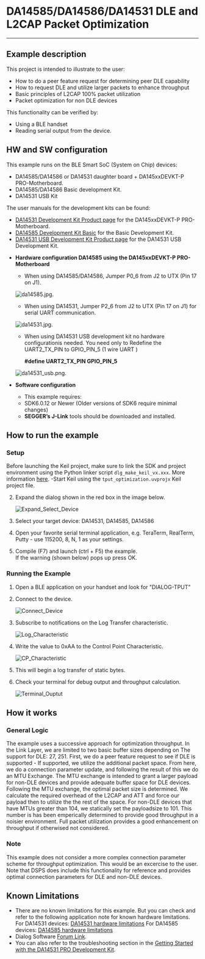 # DA14585/DA14586/DA14531 DLE and L2CAP Packet Optimization

---


## Example description

This project is intended to illustrate to the user:
- How to do a peer feature request for determining peer DLE capability
- How to request DLE and utilize larger packets to enhance throughput
- Basic principles of L2CAP 100% packet utilization
- Packet optimization for non DLE devices

This functionality can be verified by:
- Using a BLE handset
- Reading serial output from the device.
	

## HW and SW configuration
This example runs on the BLE Smart SoC (System on Chip) devices:
- DA14585/DA14586 or DA14531 daughter board + DA145xxDEVKT-P PRO-Motherboard.
- DA14585/DA14586 Basic development Kit.
- DA14531 USB Kit

The user manuals for the development kits can be found:
- [DA14531 Development Kit Product page](https://www.dialog-semiconductor.com/products/da14531-development-kit-pro) for the DA145xxDEVKT-P PRO-Motherboard.
- [DA14585 Development Kit Basic](https://www.dialog-semiconductor.com/products/da14585-development-kit-basic) for the Basic Development Kit.
- [DA14531 USB Development Kit Product page](https://www.dialog-semiconductor.com/products/da14531-development-kit-usb) for the DA14531 USB Development Kit.

* **Hardware configuration DA14585 using the DA145xxDEVKT-P PRO-Motherboard**

	- When using DA14585/DA14586, Jumper P0_6 from J2 to UTX (Pin 17 on J1).
	
	![da14585.jpg](assets/da14585.jpg).
	
	- When using DA14531, Jumper P2_6 from J2 to UTX (Pin 17 on J1) for serial UART communication.
	
	![da14531.jpg](assets/da14531.jpg).
	
    - When using DA14531 USB development kit no hardware configurationis needed. You need only to Redefine the UART2_TX_PIN to GPIO_PIN_5 (1 wire UART ) 
	  
	  **#define UART2_TX_PIN            GPIO_PIN_5**

	![da14531_usb.png](assets/da14531_usb.png).
	
* **Software configuration**

	- This example requires:
    * SDK6.0.12 or Newer (Older versions of SDK6 require minimal changes)
	- **SEGGER’s J-Link** tools should be downloaded and installed.


## How to run the example
### Setup


Before launching the Keil project, make sure to link the SDK and project environment using the Python linker script `dlg_make_keil_vx.xxx`. More information [here](https://www.dialog-semiconductor.com/sites/default/files/sw-example-da145x-example-setup.pdf).
-Start Keil using the `tput_optimization.uvprojx` Keil project file.

2. Expand the dialog shown in the red box in the image below.
	
	![Expand_Select_Device](assets/Expand_Select_Device.png)

3. Select your target device: DA14531, DA14585, DA14586

4. Open your favorite serial terminal application, e.g. TeraTerm, RealTerm, Putty - use 115200, 8, N, 1 as your settings.

5. Compile (F7) and launch (ctrl + F5) the example.\
If the warning (shown below) pops up press OK.

### Running the Example

1. Open a BLE application on your handset and look for "DIALOG-TPUT"

2. Connect to the device.
	
	![Connect_Device](assets/Connect_Device.png)
	
3. Subscribe to notifications on the Log Transfer characteristic.
	
	![Log_Characteristic](assets/Log_Characteristic.png)

4. Write the value to 0xAA to the Control Point Characteristic. 
	
	![CP_Characteristic](assets/CP_Characteristic.png)

5. This will begin a log transfer of static bytes. 

6. Check your terminal for debug output and throughput calculation.
	
	![Terminal_Ouptut](assets/Terminal_Output.png)

## How it works
### General Logic
The example uses a successive approach for optimization throughput.  In the Link Layer, we are limited to two basic buffer sizes depending on
The support for DLE: 27, 251.  First, we do a peer feature request to see if DLE is supported - If supported, we utilize
the additional packet space.  From here, we do a connection parameter update, and following the result of this we do an MTU Exchange. 
The MTU exchange is intended to grant a larger payload for non-DLE devices and provide adequate buffer space for DLE devices.
Following the MTU exchange, the optimal packet size is determined.  We calculate the required overhead of the L2CAP and ATT and force
our payload then to utilize the the rest of the space.  For non-DLE devices that have MTUs greater than 104, we statically set the payloadsize to
101.  This number is has been emperically determined to provide good throughput in a noisier environment. Full packet utilization provides
a good enhancement on throughput if otherwised not considered. 

### Note
This example does not consider a more complex connection parameter scheme for throughput optimization.  This would be an excercise to the user.
Note that DSPS does include this functionality for reference and provides optimal connection parameters for DLE and non-DLE devices.


## Known Limitations

- There are no known limitations for this example. But you can check and refer to the following 
  application note for known hardware limitations.
For DA14531 devices:
  [DA14531 hardware limitations](https://www.dialog-semiconductor.com/sites/default/files/da14531_errata_1v0.pdf)
For DA14585 devices:
  [DA14585 hardware limitations](https://www.dialog-semiconductor.com/sites/default/files/da1458x-knownlimitations_2019_01_07.pdf)
- Dialog Software [Forum Link](https://support.dialog-semiconductor.com/forums/dialog-smartbond-bluetooth-low-energy-%E2%80%93-software "Forum Link").
- You can also refer to the troubleshooting section in the [Getting Started with the DA14531 PRO Development Kit](http://lpccs-docs.dialog-semiconductor.com/UM-B-117-DA14531-Getting-Started-With-The-Pro-Development-Kit/index.html).


